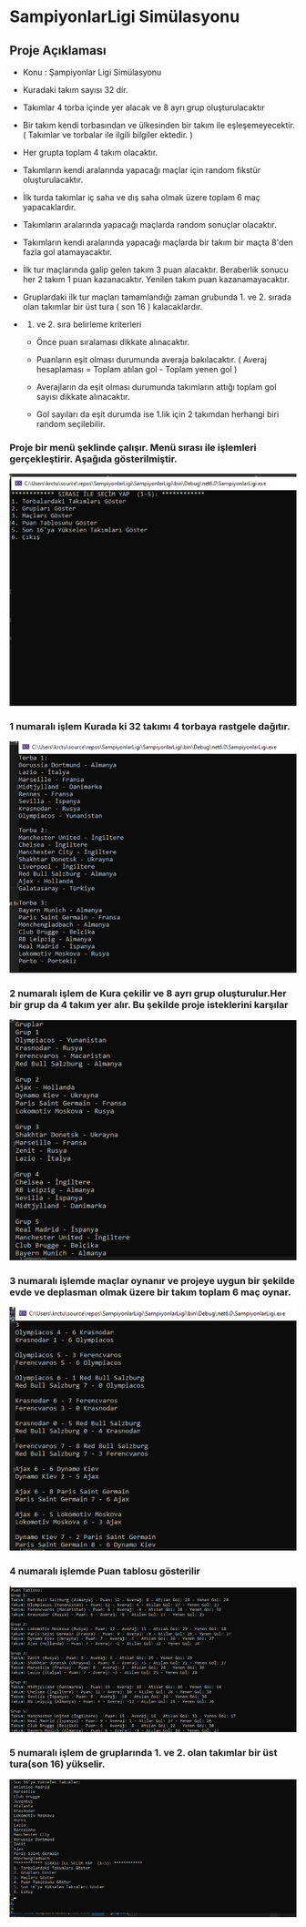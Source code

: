 # SampiyonlarLigi Simülasyonu
## Proje Açıklaması 


- Konu : Şampiyonlar Ligi Simülasyonu

- Kuradaki takım sayısı 32 dir.

- Takımlar 4 torba içinde yer alacak ve 8 ayrı grup oluşturulacaktır

- Bir takım kendi torbasından ve ülkesinden bir takım ile eşleşemeyecektir. ( Takımlar ve torbalar ile ilgili bilgiler ektedir. )

- Her grupta toplam 4 takım olacaktır.

- Takımların kendi aralarında yapacağı maçlar için random fikstür oluşturulacaktır.

- İlk turda takımlar iç saha ve dış saha olmak üzere toplam 6 maç yapacaklardır.

- Takımların aralarında yapacağı maçlarda random sonuçlar olacaktır.

- Takımların kendi aralarında yapacağı maçlarda bir takım bir maçta 8'den fazla gol atamayacaktır.

- İlk tur maçlarında galip gelen takım 3 puan alacaktır. Beraberlik sonucu her 2 takım 1 puan kazanacaktır. Yenilen takım puan kazanamayacaktır.

- Gruplardaki ilk tur maçları tamamlandığı zaman grubunda 1. ve 2. sırada olan takımlar bir üst tura ( son 16 ) kalacaklardır.

- 1. ve 2. sıra belirleme kriterleri 

    - Önce puan sıralaması dikkate alınacaktır. 

   - Puanların eşit olması durumunda averaja bakılacaktır. ( Averaj hesaplaması = Toplam atılan gol - Toplam yenen gol )

   - Averajların da eşit olması durumunda takımların attığı toplam gol sayısı dikkate alınacaktır.

   - Gol sayıları da eşit durumda ise 1.lik için 2 takımdan herhangi biri random seçilebilir.

### Proje bir menü şeklinde çalışır. Menü sırası ile işlemleri gerçekleştirir. Aşağıda gösterilmiştir.
![simülasyon](images/menu.png)

### 1 numaralı işlem Kurada ki 32 takımı 4 torbaya rastgele dağıtır.
![simülasyon](images/torbalar.png)

### 2 numaralı işlem de Kura çekilir ve 8 ayrı grup oluşturulur.Her bir grup da 4 takım yer alır. Bu şekilde proje isteklerini karşılar
![simülasyon](images/gruplar.png)
### 3 numaralı işlemde maçlar oynanır ve projeye uygun bir şekilde evde ve deplasman olmak üzere bir takım toplam 6 maç oynar.
![simülasyon](images/maclar.png)
### 4 numaralı işlemde Puan tablosu gösterilir
![simülasyon](images/puantablosu.png)
### 5 numaralı işlem de gruplarında 1. ve 2. olan takımlar bir üst tura(son 16) yükselir.
![simülasyon](images/son.png)
